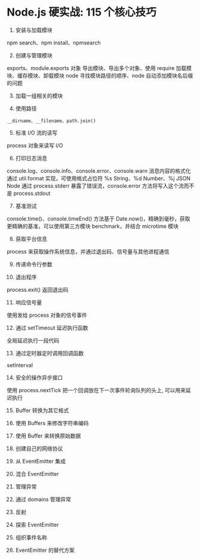 # Node.js 硬实战: 115 个核心技巧

1. 安装与加载模块

npm search、npm install、npmsearch

2. 创建与管理模块

exports、module.exports 对象
导出模块、导出多个对象、使用 require 加载模块、缓存模块、卸载模块
node 寻找模块路径的顺序、node 自动添加模块名后缀的问题

3. 加载一组相关的模块

4. 使用路径

```__dirname、__filename、path.join()```

5. 标准 I/O 流的读写

process 对象来读写 I/O

6. 打印日志消息

console.log、console.info、console.error、console.warn
消息内容的格式化通过 util.format 实现，可使用格式占位符 %s String、%d Number、%j JSON
Node 通过 process.stderr 暴露了错误流，console.error 方法将写入这个流而不是 process.stdout

7. 基准测试

console.time()、console.timeEnd() 方法基于 Date.now()，精确到毫秒，获取更精确的基准，可以使用第三方模块 benchmark，并结合 microtime 模块

8. 获取平台信息

process 来获取操作系统信息，并通过退出码、信号量与其他进程通信

9. 传递命令行参数

10. 退出程序

process.exit() 返回退出码

11. 响应信号量

使用发给 process 对象的信号事件

12. 通过 setTimeout 延迟执行函数

全局延迟执行一段代码

13. 通过定时器定时调用回调函数

setInterval

14. 安全的操作异步接口

使用 process.nextTick 把一个回调放在下一次事件轮询队列的头上, 可以用来延迟执行

15. Buffer 转换为其它格式

16. 使用 Buffers 来修改字符串编码

17. 使用 Buffer 来转换原始数据

18. 创建自己的网络协议

19. 从 EventEmitter 集成

20. 混合 EventEmitter

21. 管理异常

22. 通过 domains 管理异常

23. 反射

24. 探索 EventEmitter

25. 组织事件名称

26. EventEmitter 的替代方案
